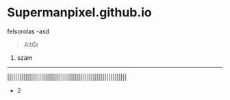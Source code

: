 # Supermanpixel.github.io
felsorolas
-asd
>AltGr 
1. szam
---
||||||||||||||||||||||||||||||||||||||||||||||||||||||||||||
- 2